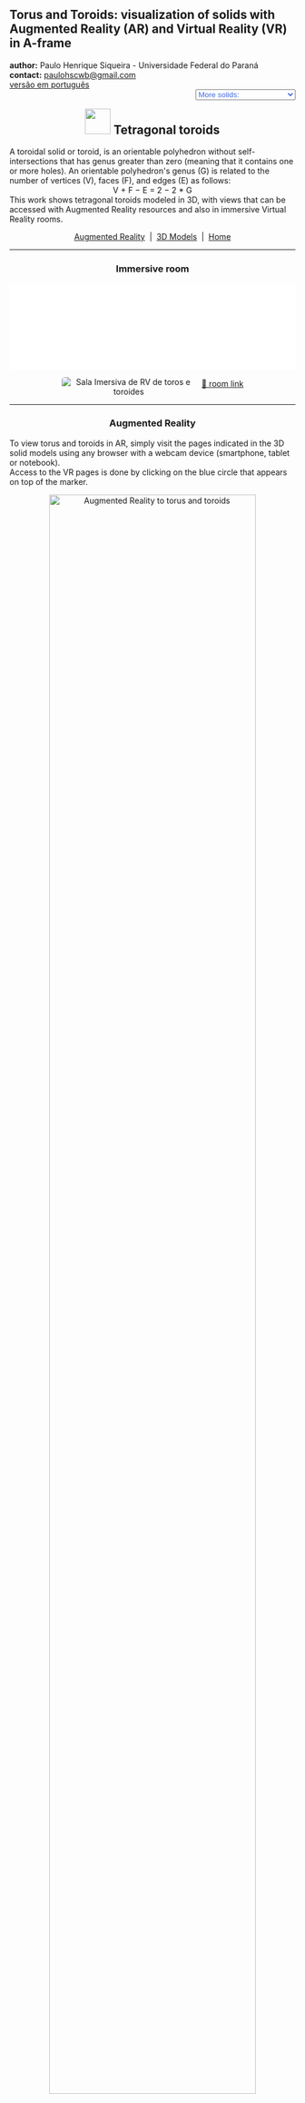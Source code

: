 <link rel="stylesheet" href="../scripts/style.css">
<meta charset="utf-8">
<link rel="icon" type="image/png" href="vr/salas/imagens/icone.png">
<h2>Torus and Toroids: visualization of solids with Augmented Reality (AR) and Virtual Reality (VR) in A-frame</h2>
 <b>author:</b> Paulo Henrique Siqueira - Universidade Federal do Paraná
 <br><b>contact:</b> <a href="#">paulohscwb@gmail.com</a>
 <br><a href="https://paulohscwb.github.io/torus-toroids/tetragonal/pt-br/">versão em português</a>
 <form style="margin: 0 auto; float:right; text-align:right; width:100%; margin-bottom:15px;">
	<select id="url" onchange="urlHandler(this.value)" style="color:royalblue;">
		<option disabled selected value>More solids:</option>
		<option value="../basic/">Torus and toroids</option>
		<option disabled value="../tetragonal/">Tetragonal toroids</option>
		<option value="../iris/">Iris toroids</option>
		<option value="../regulartetrag/">Regular tetragonal toroids</option>
		<!--<option value="../mobius-cairo/">Mobius and Cairo toroids</option>
		<option value="../hexagonal/">Hexagonal toroids</option>
		<option value="../heptagonal/">Heptagonal dodecahedrons</option>
		<option value="../regular1/">Regular polygonal toroids 1</option>
		<option value="../regular2/">Regular polygonal toroids 2</option>
		<option value="../regular3/">Regular polygonal toroids 3</option>
		<option value="../rings/">Rings toroids</option>
		<option value="../regular4/">Regular polygonal toroids 4</option>
		<option value="../regular5/">Regular polygonal toroids 5</option>-->
	</select>
</form>
<script>
function urlHandler(value) {                               
    window.location.assign(`${value}`);
}
</script>

<p id="p1"></p>
  <h2 align="center"><img src="vr/salas/imagens/icone.png" style="margin-bottom:-10px" width="45"> Tetragonal toroids</h2>
A toroidal solid or toroid, is an orientable polyhedron without self-intersections that has genus greater than zero (meaning that it contains one or more holes). An orientable polyhedron's genus (G) is related to the number of vertices (V), faces (F), and edges (E) as follows:
<center>V + F − E = 2 − 2 * G</center>
This work shows tetragonal toroids modeled in 3D, with views that can be accessed with Augmented Reality resources and also in immersive Virtual Reality rooms.
<p align="center"><a href="#ra">Augmented Reality</a><span>&nbsp;&nbsp;|&nbsp;&nbsp;</span><a href="#m3d">3D Models</a><span>&nbsp;&nbsp;|&nbsp;&nbsp;</span><a href="../">Home</a></p>
  <hr>
 <h3 align="center">Immersive room</h3>
  <div class="embed-container"><iframe width="100%" src="sala.htm" title="Sala Imersiva dos toros e toroides" frameborder="0" loading="lazy"></iframe></div>
  <p align="center"><img align="middle" src="vr/salas/videos/tetragonaltoroids1.gif" style="max-width: 47%; border-radius:5px; margin-right:10px" loading="lazy" alt="Sala Imersiva de RV de toros e toroides"/><a href="sala.htm" target="_blank">&#x1f517; room link</a></p> 
  <hr>
  <h3 id="ra" align="center">Augmented Reality</h3>
  To view torus and toroids in AR, simply visit the pages indicated in the 3D solid models using any browser with a webcam device (smartphone, tablet or notebook). 
<br>Access to the VR pages is done by clicking on the blue circle that appears on top of the marker.
<p align="center"><img style="border-radius:7px;" alt="Augmented Reality to torus and toroids" src="ar/example.png" width="85%"></p>
<hr>
<h3 id="m3d" align="center">3D models</h3>
<iframe width="560" height="315" style="max-width:100%" src="https://www.youtube.com/embed/videoseries?list=PLy0I_lGW8HxXgcL9RxOVEfCA1KDLByHZt" title="YouTube video player" frameborder="0" allow="accelerometer; autoplay; clipboard-write; encrypted-media; gyroscope; picture-in-picture; web-share" allowfullscreen></iframe>
<h4>1. Regular triangular tetragonal toroid</h4>
<a href="vr/Regular3TetragonalToroid.htm" target="_blank" title="3D model" class="fotoA"><img src="ar/8A.png" class="foto" alt="Regular triangular tetragonal toroid"></a><img src="ar/8.png" class="qr">
 <br><br><b>faces:</b> 3 rectangles and 6 isosceles trapezoids
 <br><b>vertices:</b> 9
 <br><b>edges:</b> 18
 <br><br><br>
 <a href="ra.html" class="raAR" title="Augmented reality" target="_blank"></a>
<hr>
<h4>2. Regular triangular tetragonal toroid</h4>
<a href="vr/Regular3TetragonalToroid_A.htm" target="_blank" title="3D model" class="fotoA"><img src="ar/9A.png" class="foto" alt="Regular triangular tetragonal toroid"></a><img src="ar/9.png" class="qr">
 <br><br><b>faces:</b> 6 rectangles and 12 isosceles trapezoids
 <br><b>vertices:</b> 18
 <br><b>edges:</b> 36
 <br><br><br>
 <a href="ra.html" class="raAR" title="Augmented reality" target="_blank"></a>
<hr>
<h4>3. Regular triangular antiprismatic tetragonal toroid</h4>
<a href="vr/RegularAntiprismaticTetragonalToroid.htm" target="_blank" title="3D model" class="fotoA"><img src="ar/10A.png" class="foto" alt="Regular triangular antiprismatic tetragonal toroid"></a><img src="ar/10.png" class="qr">
 <br><br><b>faces:</b> 12 darts and 6 kites
 <br><b>vertices:</b> 18
 <br><b>edges:</b> 36
 <br><br><br>
  <a href="ra.html" class="raAR" title="Augmented reality" target="_blank"></a>
 <hr>
<h4>4. Regular triangular cubic tetragonal toroid</h4>
<a href="vr/Regular3TetragonalToroid_C.htm" target="_blank" title="3D model" class="fotoA"><img src="ar/11A.png" class="foto" alt="Regular triangular cubic tetragonal toroid"></a><img src="ar/11.png" class="qr">
 <br><br><b>faces:</b> 12 kites and 6 darts
 <br><b>vertices:</b> 18
 <br><b>edges:</b> 36
 <br><br><br>
 <a href="ra.html" class="raAR" title="Augmented reality" target="_blank"></a>
<hr>
<h4>5. Regular square tetragonal toroid</h4>
<a href="vr/Regular4TetragonalToroid.htm" target="_blank" title="3D model" class="fotoA"><img src="ar/12A.png" class="foto" alt="Regular square tetragonal toroid"></a><img src="ar/12.png" class="qr">
 <br><br><b>faces:</b> 4 rectangles and 8 isosceles trapezoids
 <br><b>vertices:</b> 12
 <br><b>edges:</b> 24
 <br><br><br>
 <a href="ra.html" class="raAR" title="Augmented reality" target="_blank"></a>
 <hr>
<h4>6. Square antiprism trapezohedron toroid</h4>
<a href="vr/TetragonalAntiprismTrapezohedronToroid.htm" target="_blank" title="3D model" class="fotoA"><img src="ar/13A.png" class="foto" alt="Square antiprism trapezohedron toroid"></a><img src="ar/13.png" class="qr">
 <br><br><b>faces:</b> 8 equilateral triangles and 8 symmetric pentagons
 <br><b>vertices:</b> 16
 <br><b>edges:</b> 32
 <br><br><br>
 <a href="ra.html" class="raAR" title="Augmented reality" target="_blank"></a>
<hr>
<h4>7. Square trapezohedron antiprism toroid</h4>
<a href="vr/TetragonalTrapezohedronAntiprismToroid.htm" target="_blank" title="3D model" class="fotoA"><img src="ar/14A.png" class="foto" alt="Square trapezohedron antiprism toroid"></a><img src="ar/14.png" class="qr">
 <br><br><b>faces:</b> 8 equilateral triangles and 8 symmetric pentagons
 <br><b>vertices:</b> 16
 <br><b>edges:</b> 32
 <br><br><br>
 <a href="ra.html" class="raAR" title="Augmented reality" target="_blank"></a>
<hr>
<p class="topop"><a href="#p1" class="topo">back to top</a></p>
<h4>8. Square trapezohedron toroid</h4>
<a href="vr/TetragonalTrapezohedronToroid.htm" target="_blank" title="3D model" class="fotoA"><img src="ar/15A.png" class="foto" alt="Square trapezohedron toroid"></a><img src="ar/15.png" class="qr">
 <br><br><b>faces:</b> 16 symmetric pentagons
 <br><b>vertices:</b> 24
 <br><b>edges:</b> 40
 <br><br><br>
 <a href="ra.html" class="raAR" title="Augmented reality" target="_blank"></a>
<hr>
<h4>9. Regular pentagonal tetragonal toroid</h4>
<a href="vr/Regular5TetragonalToroid.htm" target="_blank" title="3D model" class="fotoA"><img src="ar/16A.png" class="foto" alt="Regular pentagonal tetragonal toroid"></a><img src="ar/16.png" class="qr">
 <br><br><b>faces:</b> 5 rectangles and 10 isosceles trapezoids
 <br><b>vertices:</b> 15
 <br><b>edges:</b> 30
 <br><br><br>
 <a href="ra.html" class="raAR" title="Augmented reality" target="_blank"></a>
<hr>
<h4>10. Regular hexagonal tetragonal toroid</h4>
<a href="vr/Regular6TetragonalToroid.htm" target="_blank" title="3D model" class="fotoA"><img src="ar/17A.png" class="foto" alt="Regular hexagonal tetragonal toroid"></a><img src="ar/17.png" class="qr">
 <br><br><b>faces:</b> 6 rectangles and 12 isosceles trapezoids
 <br><b>vertices:</b> 18
 <br><b>edges:</b> 36
 <br><br><br>
 <a href="ra.html" class="raAR" title="Augmented reality" target="_blank"></a>
<hr>
<h4>11. Regular heptagonal tetragonal toroid</h4>
<a href="vr/Regular7TetragonalToroid.htm" target="_blank" title="3D model" class="fotoA"><img src="ar/18A.png" class="foto" alt="Regular heptagonal tetragonal toroid"></a><img src="ar/18.png" class="qr">
 <br><br><b>faces:</b> 7 rectangles and 14 isosceles trapezoids
 <br><b>vertices:</b> 21
 <br><b>edges:</b> 42
 <br><br><br>
 <a href="ra.html" class="raAR" title="Augmented reality" target="_blank"></a>
<hr>
<h4>12. Regular octagonal tetragonal toroid</h4>
<a href="vr/Regular8TetragonalToroid.htm" target="_blank" title="3D model" class="fotoA"><img src="ar/19A.png" class="foto" alt="Regular octagonal tetragonal toroid"></a><img src="ar/19.png" class="qr">
 <br><br><b>faces:</b> 8 rectangles and 16 isosceles trapezoids
 <br><b>vertices:</b> 24
 <br><b>edges:</b> 48
 <br><br><br>
 <a href="ra.html" class="raAR" title="Augmented reality" target="_blank"></a>
<hr>
<h4>13. Regular enneagonal tetragonal toroid</h4>
<a href="vr/Regular9TetragonalToroid.htm" target="_blank" title="3D model" class="fotoA"><img src="ar/20A.png" class="foto" alt="Regular eneagonal tetragonal toroid"></a><img src="ar/20.png" class="qr">
 <br><br><b>faces:</b> 9 rectangles and 18 isosceles trapezoids
 <br><b>vertices:</b> 27
 <br><b>edges:</b> 54
 <br><br><br>
 <a href="ra.html" class="raAR" title="Augmented reality" target="_blank"></a>
<hr>
<h4>14. Regular decagonal tetragonal toroid</h4>
<a href="vr/Regular10TetragonalToroid.htm" target="_blank" title="3D model" class="fotoA"><img src="ar/21A.png" class="foto" alt="Regular decagonal tetragonal toroid"></a><img src="ar/21.png" class="qr">
 <br><br><b>faces:</b> 10 rectangles and 20 isosceles trapezoids
 <br><b>vertices:</b> 30
 <br><b>edges:</b> 60
 <br><br><br>
 <a href="ra.html" class="raAR" title="Augmented reality" target="_blank"></a>
<p class="topop"><a href="#p1" class="topo">back to top</a></p>
<hr>

<br><a rel="license" href="http://creativecommons.org/licenses/by-nc-nd/4.0/"><img alt="Licença Creative Commons" style="border-width:0" src="https://i.creativecommons.org/l/by-nc-nd/4.0/88x31.png" loading="lazy"/></a><br /><span xmlns:dct="http://purl.org/dc/terms/" property="dct:title">Tetragonal toroids: visualization of solids with Augmented Reality and Virtual Reality</span> by <a xmlns:cc="http://creativecommons.org/ns#" href="https://paulohscwb.github.io/torus-toroids/tetragonal/" property="cc:attributionName" rel="cc:attributionURL">Paulo Henrique Siqueira</a> is licensed with a license <a rel="license" href="http://creativecommons.org/licenses/by-nc-nd/4.0/">Creative Commons Attribution-NonCommercial-NoDerivatives 4.0 International</a>.

<h4>How to cite this work:</h4> 
<p>Siqueira, P.H., "Tetragonal toroids: visualization of solids with Augmented Reality and Virtual Reality". Available in: <https://paulohscwb.github.io/torus-toroids/tetragonal/>, February 2025.</p>
<!--<a target="_blank" href="https://doi.org/10.5281/zenodo.14502405"><img src="https://zenodo.org/badge/DOI/10.5281/zenodo.14502405.svg" alt="DOI"></a>-->
<br><br><b>References:</b>
<br>Weisstein, Eric W. "Torus" From MathWorld-A Wolfram Web Resource. <a href="https://mathworld.wolfram.com/Torus.html" target="_blank">https://mathworld.wolfram.com/Torus.html</a>
<br>Weisstein, Eric W. "Toroid" From MathWorld-A Wolfram Web Resource. <a href="https://mathworld.wolfram.com/Toroid.html" target="_blank">https://mathworld.wolfram.com/Toroid.html</a>
<br>McCooey, D. I. "Visual Polyhedra". <a href="http://dmccooey.com/polyhedra/" target="_blank">http://dmccooey.com/polyhedra/</a>
